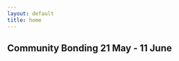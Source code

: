 ```yaml
---
layout: default
title: home
---
```


## Community Bonding 21 May - 11 June

<!-- |Week                              | Dates                     |
|----------------------------------|---------------------------|
| [week 0.1](/gsoc/weeks/week0.1)  |21 May 2022 - 27 May 2022 
| [week 0.2](/gsoc/weeks/week0.2)  |28 May 2022 - 2 June 2022 
| [week 0.3](/gsoc/weeks/week0.3)  |3 June 2022 - 9 June 2022
| [week 0.4](/gsoc/weeks/week0.4)  |10 June 2022 - 11 June 2022
 
<hr>

## Coding Period  

|Week                           |Dates                      |
|-------------------------------|---------------------------|
| [week 1](/gsoc/weeks/week_1)  |12 June 2022 - 17 June 2022 
| [week 2](/gsoc/weeks/week_2)  |18 June 2022 - 24 June 2022 
| [week 3](/gsoc/weeks/week_3)  |25 June 2022 - 30 June 2022  -->

